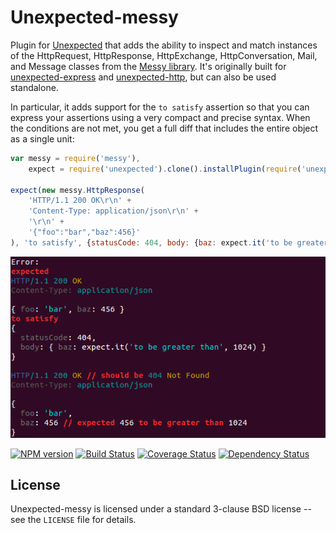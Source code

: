 Unexpected-messy
================

Plugin for [Unexpected](https://github.com/unexpectedjs/unexpected) that adds the ability to inspect and match instances of the HttpRequest, HttpResponse, HttpExchange, HttpConversation, Mail, and Message classes from the [Messy library](https://github.com/papandreou/messy). It's originally built for [unexpected-express](https://github.com/papandreou/unexpected-express) and [unexpected-http](https://github.com/papandreou/unexpected-http), but can also be used standalone.

In particular, it adds support for the `to satisfy` assertion so that you can express your assertions using a very compact and precise syntax. When the conditions are not met, you get a full diff that includes the entire object as a single unit:

```js
var messy = require('messy'),
    expect = require('unexpected').clone().installPlugin(require('unexpected-messy'));

expect(new messy.HttpResponse(
    'HTTP/1.1 200 OK\r\n' +
    'Content-Type: application/json\r\n' +
    '\r\n' +
    '{"foo":"bar","baz":456}'
), 'to satisfy', {statusCode: 404, body: {baz: expect.it('to be greater than', 1024)}});
```

![Diff output](diffOutput.png)

[![NPM version](https://badge.fury.io/js/unexpected-messy.png)](http://badge.fury.io/js/unexpected-messy)
[![Build Status](https://travis-ci.org/unexpectedjs/unexpected-messy.png?branch=master)](https://travis-ci.org/unexpectedjs/unexpected-messy)
[![Coverage Status](https://coveralls.io/repos/unexpectedjs/unexpected-messy/badge.png)](https://coveralls.io/r/unexpectedjs/unexpected-messy)
[![Dependency Status](https://david-dm.org/unexpectedjs/unexpected-messy.png)](https://david-dm.org/unexpectedjs/unexpected-express)

License
-------

Unexpected-messy is licensed under a standard 3-clause BSD license
-- see the `LICENSE` file for details.
